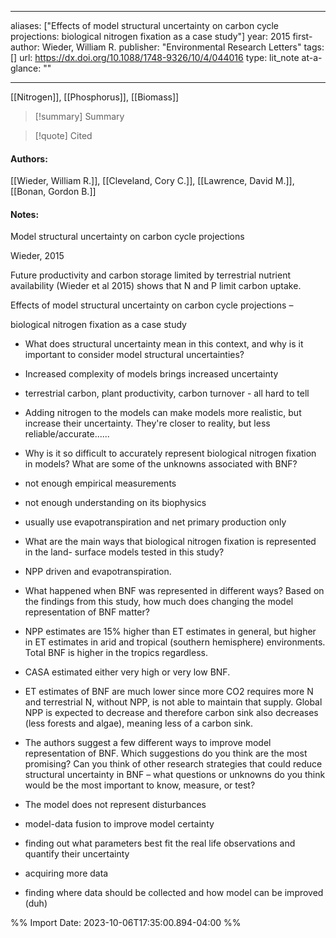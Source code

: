   
---
aliases: ["Effects of model structural uncertainty on carbon cycle projections: biological nitrogen fixation as a case study"] 
year: 2015 
first-author: Wieder, William R.
publisher: "Environmental Research Letters" 
tags: []
url: https://dx.doi.org/10.1088/1748-9326/10/4/044016 
type: lit_note
at-a-glance: ""

--- 

[[Nitrogen]], [[Phosphorus]], [[Biomass]]
>[!summary] Summary

>[!quote] Cited

#### Authors:
[[Wieder, William R.]], [[Cleveland, Cory C.]], [[Lawrence, David M.]], [[Bonan, Gordon B.]]
#### Notes:

Model structural uncertainty on carbon cycle projections

Wieder, 2015

Future productivity and carbon storage limited by terrestrial nutrient availability (Wieder et al 2015) shows that N and P limit carbon uptake.

Effects of model structural uncertainty on carbon cycle projections –

biological nitrogen fixation as a case study

- What does structural uncertainty mean in this context, and why is it important to consider model structural uncertainties?

- Increased complexity of models brings increased uncertainty

- terrestrial carbon, plant productivity, carbon turnover - all hard to tell

- Adding nitrogen to the models can make models more realistic, but increase their uncertainty. They're closer to reality, but less reliable/accurate......

- Why is it so difficult to accurately represent biological nitrogen fixation in models? What are some of the unknowns associated with BNF?

- not enough empirical measurements
- not enough understanding on its biophysics

- usually use evapotranspiration and net primary production only

- What are the main ways that biological nitrogen fixation is represented in the land- surface models tested in this study?

- NPP driven and evapotranspiration.

- What happened when BNF was represented in different ways? Based on the findings from this study, how much does changing the model representation of BNF matter?

- NPP estimates are 15% higher than ET estimates in general, but higher in ET estimates in arid and tropical (southern hemisphere) environments. Total BNF is higher in the tropics regardless.
- CASA estimated either very high or very low BNF.
- ET estimates of BNF are much lower since more CO2 requires more N and terrestrial N, without NPP, is not able to maintain that supply. Global NPP is expected to decrease and therefore carbon sink also decreases (less forests and algae), meaning less of a carbon sink.

- The authors suggest a few different ways to improve model representation of BNF. Which suggestions do you think are the most promising? Can you think of other research strategies that could reduce structural uncertainty in BNF – what questions or unknowns do you think would be the most important to know, measure, or test?

- The model does not represent disturbances
- model-data fusion to improve model certainty

- finding out what parameters best fit the real life observations and quantify their uncertainty
- acquiring more data
- finding where data should be collected and how model can be improved (duh)

%% Import Date: 2023-10-06T17:35:00.894-04:00 %%

